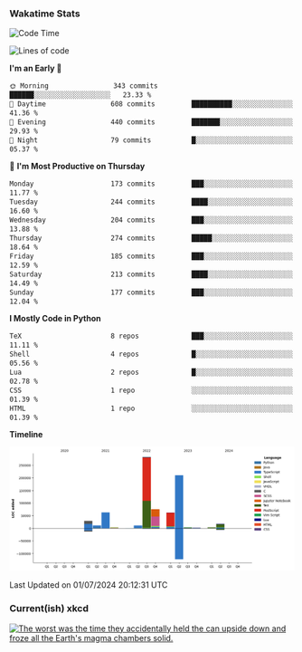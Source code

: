 ### Wakatime Stats
<!--START_SECTION:waka-->
![Code Time](http://img.shields.io/badge/Code%20Time-2%2C672%20hrs%209%20mins-blue)

![Lines of code](https://img.shields.io/badge/From%20Hello%20World%20I%27ve%20Written-775.8%20thousand%20lines%20of%20code-blue)

**I'm an Early 🐤** 

```text
🌞 Morning                343 commits         ██████░░░░░░░░░░░░░░░░░░░   23.33 % 
🌆 Daytime                608 commits         ██████████░░░░░░░░░░░░░░░   41.36 % 
🌃 Evening                440 commits         ███████░░░░░░░░░░░░░░░░░░   29.93 % 
🌙 Night                  79 commits          █░░░░░░░░░░░░░░░░░░░░░░░░   05.37 % 
```
📅 **I'm Most Productive on Thursday** 

```text
Monday                   173 commits         ███░░░░░░░░░░░░░░░░░░░░░░   11.77 % 
Tuesday                  244 commits         ████░░░░░░░░░░░░░░░░░░░░░   16.60 % 
Wednesday                204 commits         ███░░░░░░░░░░░░░░░░░░░░░░   13.88 % 
Thursday                 274 commits         █████░░░░░░░░░░░░░░░░░░░░   18.64 % 
Friday                   185 commits         ███░░░░░░░░░░░░░░░░░░░░░░   12.59 % 
Saturday                 213 commits         ████░░░░░░░░░░░░░░░░░░░░░   14.49 % 
Sunday                   177 commits         ███░░░░░░░░░░░░░░░░░░░░░░   12.04 % 
```


**I Mostly Code in Python** 

```text
TeX                      8 repos             ███░░░░░░░░░░░░░░░░░░░░░░   11.11 % 
Shell                    4 repos             █░░░░░░░░░░░░░░░░░░░░░░░░   05.56 % 
Lua                      2 repos             █░░░░░░░░░░░░░░░░░░░░░░░░   02.78 % 
CSS                      1 repo              ░░░░░░░░░░░░░░░░░░░░░░░░░   01.39 % 
HTML                     1 repo              ░░░░░░░░░░░░░░░░░░░░░░░░░   01.39 % 
```



**Timeline**

![Lines of Code chart](https://raw.githubusercontent.com/joshuajeschek/joshuajeschek/main/assets/bar_graph.png)


 Last Updated on 01/07/2024 20:12:31 UTC
<!--END_SECTION:waka-->

### Current(ish) xkcd
<a id="xkcd-a" title="The worst was the time they accidentally held the can upside down and froze all the Earth's magma chambers solid." href="https://www.xkcd.com" target="_blank">
        <img align="center" id="xkcd-img" src="https://imgs.xkcd.com/comics/routine_maintenance.png" alt="The worst was the time they accidentally held the can upside down and froze all the Earth's magma chambers solid." height=300 />
</a>
